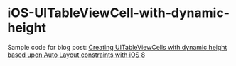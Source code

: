 # iOS-UITableViewCell-with-dynamic-height

Sample code for blog post: [Creating UITableViewCells with dynamic height based upon Auto Layout constraints with iOS 8
](https://mkswap.net/m/blog/Creating+UITableViewCells+with+dynamic+height+based+upon+Auto+Layout+constraints+with+iOS+8)
